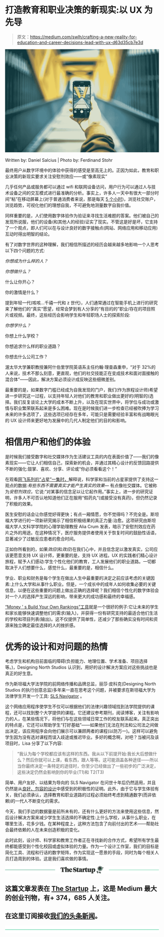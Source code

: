 # 打造教育和职业决策的新现实:以 UX 为先导

> 原文：<https://medium.com/swlh/crafting-a-new-reality-for-education-and-career-decisions-lead-with-ux-d63d35cb7e3d>

![](img/42d19878e140c9a778c86e8cff1ad459.png)

Written by: Daniel Salcius | Photo by: Ferdinand Stohr

最终用户从数字环境中的体验中获得的感受是至高无上的。正因为如此，教育和职业决策的新现实要求关注安慰剂效应——或“像素现实”

几乎任何产品或服务都可以通过 wifi 和联网设备访问，用户行为可以通过人与技术设备之间的交互模式进行最准确的分析。事实上，许多人一天中有很大一部分时间“粘”在移动屏幕上(对于普通消费者来说，那是每天 [5 个小时](https://techcrunch.com/2017/03/03/u-s-consumers-now-spend-5-hours-per-day-on-mobile-devices/))，浏览社交账户，浏览趋势，可视化他们的理想自我，不可避免地测量数字自我价值。

同样重要的是，人们使用数字体验作为验证来寻找生活难题的答案。他们被自己的发现所说服，他们的设备(和其他人的经验)证实了现实。不管这是好是坏，它支持了一个观点，即人们可以在与设计良好的数字接触点(网站、网络应用和移动应用)互动时得出明智的结论。

有了对数字世界的这种理解，我们相信所描述的经历会越来越多地影响一个人思考以下四个问题的方式:

*你想成为什么样的人？*

*你想做什么？*

什么让你开心？

你的激情是什么？

提到年轻一代(咳咳…千禧一代和 z 世代)，人们通常通过在智能手机上进行的研究来了解他们的“真实”愿望，经常会梦到有人分享的“有目的的”职业/存在的项目照片或视频。最终，这些经历会影响学生和年轻职场人士的探索阶段:

*你想学什么？*

你想上什么学校？

你想追求什么样的职业道路？

你想去什么公司工作？

渥太华大学兼职教授兼阿什伯里学院英语系主任约翰·理查森重申，“对于 32%的人来说，技术不那么刻意，更直观，他们的社交技能正在变成技术和面对面接触的混合体”——因此，解决方案必须设计成反映这些细微差别。

最重要的是，如果数字门槛已经成为自我发现的门户，我们(作为旅程设计师)希望进一步研究这一过程，以支持年轻人对他们的教育和职业做出更好的(明智的)选择。我们反复谈论上大学的成本不断上升，以及在现实世界中，将学位与成功或激情与职业繁荣联系起来是多么困难。现在是时候我们进一步检查已经被吹捧为学习未来的许多选项了，这些选项已经存在多年，可能只是需要经验丰富和有战略眼光的 UX 设计师来更好地为发展中的几代人制定他们的目的和影响。

# **相信用户和他们的体验**

是时候我们接受数字和社交媒体作为生活建议工具的内在表面价值了——我们的像素现实——它让人们相信自己，探索新的机会，并通过其精心设计的反馈回路提供不断的强化:鼓掌、喜欢、分享、评论或“你必须看看这个！”

在观看[网飞系列的“占星”一集时，](https://www.netflix.com/title/80216752)解释说，科学家和当前的占星家提供了支持这一观点的数据:*有些东西不需要真实才能产生真实的效果—* 有点像社交媒体。它被称为*安慰剂效应*，它说:“对某事的信念足以让它起作用。”事实上，进一步的研究证明，许多人不可否认地知道他们正在服用“假药丸”(或接受没有真药)，但仍然记录了积极的效果。

医生安慰的话会让你感觉好得更快；有点一厢情愿，你不觉得吗？不完全是。斯坦福大学进行的一项新研究揭示了相信积极结果的真正力量:治愈。这项研究由斯坦福大学人文科学学院的心理学助理教授 Alia Crum 发表，暗示了安慰剂效应在药片之外的用途。在这种情况下，医疗服务提供者使用关于恢复时间的鼓励性话语，显著减少了过敏反应患者的愈合时间。

正如你所看到的，如果*效应*(和*效应*)在我们心中，并且信念足以激发真实，公司应该更愿意支持 UX 设计师，更重要的是，支持 UX 进程。UX 的实践者们精心设计旅程，赋予人们感动:学生个性化他们的教育，工人发展他们的职业道路。一切都取决于人们想要什么，感觉什么，最重要的是，相信什么。

学业、职业和财务是每个学生在做出人生中最重要的决定之前应该考虑的关键因素:上什么大学和从事什么职业。但是，一个成长中的成年人如何收集必要的关键信息，以便在这些重要的问题上做出正确的选择呢？我们相信个性化的数字体验会对一个人的选择产生深远的影响，带来更大的成功感和最终的幸福感。

[“Money ' s Build Your Own Rankings”工具](http://time.com/money/best-colleges/build-your-own-rankings/)就是一个很好的例子:它让未来的学生和家长能够快速调整他们的需求(输入)，并获得一份有研究支持的最适合他们生活的学校和项目列表(输出)。这不仅提供了简单性，还减少了那些确实没有时间和资源来独立确定最佳选择的人的挫折感。

# **优秀的设计和对问题的热情**

考虑学生和机构目前面临的障碍(负担能力、地理位置、学术准备、项目选择等。)，Designing North Studios 认识到，用好的设计解决方案应对这些挑战也是真正的好生意。

作为斯坦福大学法学院的前网络传播和品牌总监，丽莎·皮科克(Designing North Studios 的执行创意总监)多年来一直在思考这个问题，并被要求在斯坦福大学为法律学生开发一个工具: [SLS Navigator](https://slsnavigator.law.stanford.edu/) 。

这个网络应用程序使学生不仅可以根据他们的法律兴趣领域找到法学院提供的课程，还可以找到整个大学提供的课程。它还建议参考期刊，阅读博客，关注有影响力的人，在某些情况下，将他们与在这些领域日常工作的校友联系起来。真正突出的特点是，它还可以帮助学生“打好基础”——如果他们无法在刑法和公司法之间做出决定，该应用程序会向他们展示可以兼顾两者的课程(以防万一)。这样可以避免学生因为没有选对课程而误入歧途或推迟毕业。多好的概念啊，对吧？当被问及该项目时，Lisa 分享了以下内容:

> “我认为每个学校都应该有这样的东西。我从以下前提开始:我长大后想做什么？然后你就可以上课，看东西，跟人等等。这可能涵盖各种途径——所以当你最终决定一条特定的途径时，你至少已经做出了一些初步的广泛决定，这些决定仍然会影响到你的毕业(T1)和 T2(T3)

简单、用户友好、以结果为导向的 SLS Navigator 在问世十年后仍然适用，并且仍然是从[良好、包容的设计](https://medium.muz.li/good-design-is-inclusive-and-inclusive-design-is-good-for-everyone-these-ted-talks-prove-it-500340698106)中感受到的积极性的证明。此外，由于它与学生体验有关，我们必须承认，选择教育和职业道路的过程必须始终考虑到精通数字(而非依赖)的一代人不断变化的需求。

今天，我们手边的数据量是前所未有的，还有什么更好的方法来使用这些信息，然后设计解决方案来减少学生生活选择的不确定性:上什么学校，从事什么职业，在哪里生活，花多少钱。在某种程度上，这种方法包含了向前付出的艺术——帮助社会最终依赖的人在未来创造积极的变化。

此时此刻，设计师、科学家和教育工作者正在寻找新的合作方式，希望所有学生最终都能感受到个性化校园或虚拟体验的力量。作为一个设计工作室，我们的目标是简化工具、流程和行话的数字矩阵，作为实现这一愿景的手段，同时为每个相关人员打造周到的体验。这是我们喜欢做的事情。

[![](img/308a8d84fb9b2fab43d66c117fcc4bb4.png)](https://medium.com/swlh)

## 这篇文章发表在 [The Startup](https://medium.com/swlh) 上，这是 Medium 最大的创业刊物，有+ 374，685 人关注。

## 在这里订阅接收[我们的头条新闻](http://growthsupply.com/the-startup-newsletter/)。

[![](img/b0164736ea17a63403e660de5dedf91a.png)](https://medium.com/swlh)